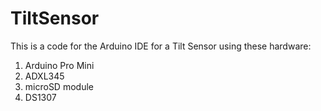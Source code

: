 # TiltSensor
This is a code for the Arduino IDE for a Tilt Sensor using these hardware:
1. Arduino Pro Mini
2. ADXL345
3. microSD module
4. DS1307
